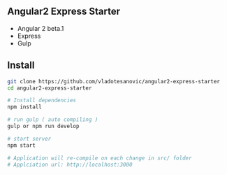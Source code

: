 ## Angular2 Express Starter

- Angular 2 beta.1
- Express
- Gulp

## Install
```bash
git clone https://github.com/vladotesanovic/angular2-express-starter
cd angular2-express-starter

# Install dependencies
npm install

# run gulp ( auto compiling )
gulp or npm run develop

# start server
npm start

# Application will re-compile on each change in src/ folder
# Applciation url: http://localhost:3000
```